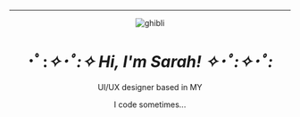 ---

<div align="center">
  
![ghibli](https://github.com/user-attachments/assets/b7f21209-d371-4e86-a0f9-7e172ebe90de)

# ･ﾟ:*✧･ﾟ:✧ Hi, I'm Sarah! ✧･ﾟ:✧･ﾟ:*

<p>UI/UX designer based in MY</p>
<p>I code sometimes...</p>

</div>

